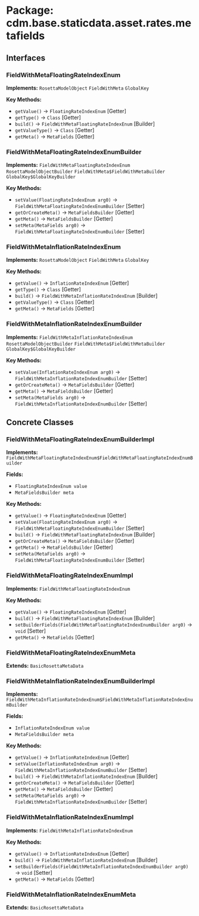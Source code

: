 # Package: cdm.base.staticdata.asset.rates.metafields

## Interfaces

### FieldWithMetaFloatingRateIndexEnum
**Implements:** `RosettaModelObject` `FieldWithMeta` `GlobalKey` 

**Key Methods:**
- `getValue()` → `FloatingRateIndexEnum` [Getter]
- `getType()` → `Class` [Getter]
- `build()` → `FieldWithMetaFloatingRateIndexEnum` [Builder]
- `getValueType()` → `Class` [Getter]
- `getMeta()` → `MetaFields` [Getter]

### FieldWithMetaFloatingRateIndexEnumBuilder
**Implements:** `FieldWithMetaFloatingRateIndexEnum` `RosettaModelObjectBuilder` `FieldWithMeta$FieldWithMetaBuilder` `GlobalKey$GlobalKeyBuilder` 

**Key Methods:**
- `setValue(FloatingRateIndexEnum arg0)` → `FieldWithMetaFloatingRateIndexEnumBuilder` [Setter]
- `getOrCreateMeta()` → `MetaFieldsBuilder` [Getter]
- `getMeta()` → `MetaFieldsBuilder` [Getter]
- `setMeta(MetaFields arg0)` → `FieldWithMetaFloatingRateIndexEnumBuilder` [Setter]

### FieldWithMetaInflationRateIndexEnum
**Implements:** `RosettaModelObject` `FieldWithMeta` `GlobalKey` 

**Key Methods:**
- `getValue()` → `InflationRateIndexEnum` [Getter]
- `getType()` → `Class` [Getter]
- `build()` → `FieldWithMetaInflationRateIndexEnum` [Builder]
- `getValueType()` → `Class` [Getter]
- `getMeta()` → `MetaFields` [Getter]

### FieldWithMetaInflationRateIndexEnumBuilder
**Implements:** `FieldWithMetaInflationRateIndexEnum` `RosettaModelObjectBuilder` `FieldWithMeta$FieldWithMetaBuilder` `GlobalKey$GlobalKeyBuilder` 

**Key Methods:**
- `setValue(InflationRateIndexEnum arg0)` → `FieldWithMetaInflationRateIndexEnumBuilder` [Setter]
- `getOrCreateMeta()` → `MetaFieldsBuilder` [Getter]
- `getMeta()` → `MetaFieldsBuilder` [Getter]
- `setMeta(MetaFields arg0)` → `FieldWithMetaInflationRateIndexEnumBuilder` [Setter]

## Concrete Classes

### FieldWithMetaFloatingRateIndexEnumBuilderImpl
**Implements:** `FieldWithMetaFloatingRateIndexEnum$FieldWithMetaFloatingRateIndexEnumBuilder` 

**Fields:**
- `FloatingRateIndexEnum value`
- `MetaFieldsBuilder meta`

**Key Methods:**
- `getValue()` → `FloatingRateIndexEnum` [Getter]
- `setValue(FloatingRateIndexEnum arg0)` → `FieldWithMetaFloatingRateIndexEnumBuilder` [Setter]
- `build()` → `FieldWithMetaFloatingRateIndexEnum` [Builder]
- `getOrCreateMeta()` → `MetaFieldsBuilder` [Getter]
- `getMeta()` → `MetaFieldsBuilder` [Getter]
- `setMeta(MetaFields arg0)` → `FieldWithMetaFloatingRateIndexEnumBuilder` [Setter]

### FieldWithMetaFloatingRateIndexEnumImpl
**Implements:** `FieldWithMetaFloatingRateIndexEnum` 

**Key Methods:**
- `getValue()` → `FloatingRateIndexEnum` [Getter]
- `build()` → `FieldWithMetaFloatingRateIndexEnum` [Builder]
- `setBuilderFields(FieldWithMetaFloatingRateIndexEnumBuilder arg0)` → `void` [Setter]
- `getMeta()` → `MetaFields` [Getter]

### FieldWithMetaFloatingRateIndexEnumMeta
**Extends:** `BasicRosettaMetaData` 

### FieldWithMetaInflationRateIndexEnumBuilderImpl
**Implements:** `FieldWithMetaInflationRateIndexEnum$FieldWithMetaInflationRateIndexEnumBuilder` 

**Fields:**
- `InflationRateIndexEnum value`
- `MetaFieldsBuilder meta`

**Key Methods:**
- `getValue()` → `InflationRateIndexEnum` [Getter]
- `setValue(InflationRateIndexEnum arg0)` → `FieldWithMetaInflationRateIndexEnumBuilder` [Setter]
- `build()` → `FieldWithMetaInflationRateIndexEnum` [Builder]
- `getOrCreateMeta()` → `MetaFieldsBuilder` [Getter]
- `getMeta()` → `MetaFieldsBuilder` [Getter]
- `setMeta(MetaFields arg0)` → `FieldWithMetaInflationRateIndexEnumBuilder` [Setter]

### FieldWithMetaInflationRateIndexEnumImpl
**Implements:** `FieldWithMetaInflationRateIndexEnum` 

**Key Methods:**
- `getValue()` → `InflationRateIndexEnum` [Getter]
- `build()` → `FieldWithMetaInflationRateIndexEnum` [Builder]
- `setBuilderFields(FieldWithMetaInflationRateIndexEnumBuilder arg0)` → `void` [Setter]
- `getMeta()` → `MetaFields` [Getter]

### FieldWithMetaInflationRateIndexEnumMeta
**Extends:** `BasicRosettaMetaData` 

